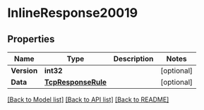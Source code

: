 # InlineResponse20019

## Properties

Name | Type | Description | Notes
------------ | ------------- | ------------- | -------------
**Version** | **int32** |  | [optional] 
**Data** | [**TcpResponseRule**](tcp_response_rule.md) |  | [optional] 

[[Back to Model list]](../README.md#documentation-for-models) [[Back to API list]](../README.md#documentation-for-api-endpoints) [[Back to README]](../README.md)


